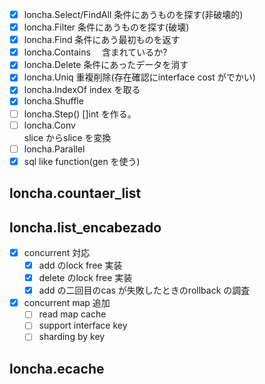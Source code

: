 
- [X] loncha.Select/FindAll
    条件にあうものを探す(非破壊的)
- [X] loncha.Filter 
    条件にあうものを探す(破壊)
- [x] loncha.Find 
    条件にあう最初ものを返す
- [x] loncha.Contains　
    含まれているか?
- [x] loncha.Delete 
    条件にあったデータを消す
- [X] loncha.Uniq 重複削除(存在確認にinterface cost がでかい)
- [x] loncha.IndexOf index を取る
- [x] loncha.Shuffle 
- [ ] loncha.Step()  []int を作る。
- [ ] loncha.Conv   
    slice からslice を変換
- [ ] loncha.Parallel 
- [X] sql like function(gen を使う)
## loncha.countaer_list

## loncha.list_encabezado

- [x] concurrent 対応
  - [x] add のlock free 実装
  - [x] delete のlock free 実装
  - [x] add の二回目のcas が失敗したときのrollback の調査
- [x] concurrent map 追加
  - [ ] read map cache
  - [ ] support interface key
  - [ ] sharding by key  

## loncha.ecache
